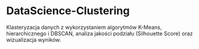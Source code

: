 # DataScience-Clustering

Klasteryzacja danych z wykorzystaniem algorytmów K-Means, hierarchicznego i DBSCAN, analiza jakości podziału (Silhouette Score) oraz wizualizacja wyników.
